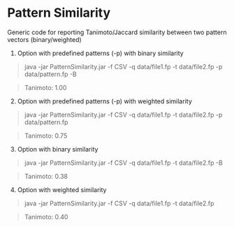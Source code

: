 Pattern Similarity
=================

Generic code for reporting Tanimoto/Jaccard similarity between two pattern vectors (binary/weighted)

1) Option with predefined patterns (-p) with binary similarity
> java -jar PatternSimilarity.jar -f CSV -q data/file1.fp -t data/file2.fp -p data/pattern.fp -B

> Tanimoto: 1.00

2) Option with predefined patterns (-p) with weighted similarity
>java -jar PatternSimilarity.jar -f CSV -q data/file1.fp -t data/file2.fp -p data/pattern.fp 

>Tanimoto: 0.75


3) Option with binary similarity
> java -jar PatternSimilarity.jar -f CSV -q data/file1.fp -t data/file2.fp -B

> Tanimoto: 0.38

4) Option with weighted similarity
>java -jar PatternSimilarity.jar -f CSV -q data/file1.fp -t data/file2.fp 

>Tanimoto: 0.40
